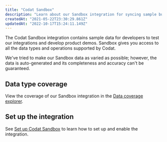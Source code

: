 ```yaml
---
title: "Codat Sandbox"
description: "Learn about our Sandbox integration for syncing sample business data with Codat."
createdAt: "2021-05-22T23:30:29.861Z"
updatedAt: "2022-10-17T15:24:11.149Z"
---
```


The Codat Sandbox integration contains sample data for developers to test our integrations and develop product demos. Sandbox gives you access to all the data types and operations supported by Codat.

We've tried to make our Sandbox data as varied as possible; however, the data is auto-generated and its completeness and accuracy can't be guaranteed.

## Data type coverage

View the coverage of our Sandbox integration in the <a className="external" href="https://knowledge.codat.io/supported-features/accounting?view=tab-by-integration&integrationKey=mqjo" target="_blank">Data coverage explorer</a>.

## Set up the integration

See [Set up Codat Sandbox](/integrations/accounting/accounting-sandbox-setup) to learn how to set up and enable the integration.

